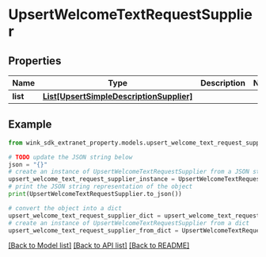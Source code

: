 # UpsertWelcomeTextRequestSupplier


## Properties

Name | Type | Description | Notes
------------ | ------------- | ------------- | -------------
**list** | [**List[UpsertSimpleDescriptionSupplier]**](UpsertSimpleDescriptionSupplier.md) |  | 

## Example

```python
from wink_sdk_extranet_property.models.upsert_welcome_text_request_supplier import UpsertWelcomeTextRequestSupplier

# TODO update the JSON string below
json = "{}"
# create an instance of UpsertWelcomeTextRequestSupplier from a JSON string
upsert_welcome_text_request_supplier_instance = UpsertWelcomeTextRequestSupplier.from_json(json)
# print the JSON string representation of the object
print(UpsertWelcomeTextRequestSupplier.to_json())

# convert the object into a dict
upsert_welcome_text_request_supplier_dict = upsert_welcome_text_request_supplier_instance.to_dict()
# create an instance of UpsertWelcomeTextRequestSupplier from a dict
upsert_welcome_text_request_supplier_from_dict = UpsertWelcomeTextRequestSupplier.from_dict(upsert_welcome_text_request_supplier_dict)
```
[[Back to Model list]](../README.md#documentation-for-models) [[Back to API list]](../README.md#documentation-for-api-endpoints) [[Back to README]](../README.md)


